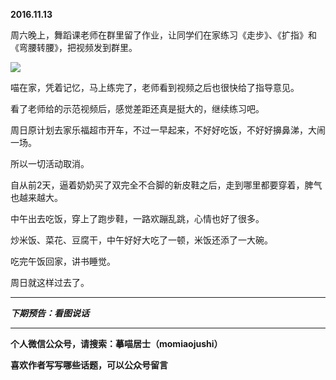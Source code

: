 **2016.11.13**

周六晚上，舞蹈课老师在群里留了作业，让同学们在家练习《走步》、《扩指》和《弯腰转腰》，把视频发到群里。

![](http://imglf1.nosdn.127.net/img/VlZkOG1rQkU4VFozK2dacEc2VlY0OXBDWHEvckpMMTJHZDZLQ1puR2x6ST0.jpg)

喵在家，凭着记忆，马上练完了，老师看到视频之后也很快给了指导意见。

看了老师给的示范视频后，感觉差距还真是挺大的，继续练习吧。

周日原计划去家乐福超市开车，不过一早起来，不好好吃饭，不好好擤鼻涕，大闹一场。

所以一切活动取消。

自从前2天，逼着奶奶买了双完全不合脚的新皮鞋之后，走到哪里都要穿着，脾气也越来越大。

中午出去吃饭，穿上了跑步鞋，一路欢蹦乱跳，心情也好了很多。

炒米饭、菜花、豆腐干，中午好好大吃了一顿，米饭还添了一大碗。

吃完午饭回家，讲书睡觉。

周日就这样过去了。








***

***下期预告：看图说话***

***

**个人微信公众号，请搜索：摹喵居士（momiaojushi）**

**喜欢作者写写哪些话题，可以公众号留言**